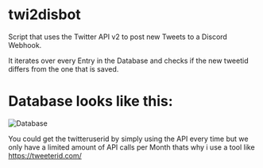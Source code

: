 # twi2disbot
Script that uses the Twitter API v2 to post new Tweets  to a Discord Webhook.

It iterates over every Entry in the Database and checks if the new tweetid differs from the one that is saved.


# Database looks like this:

![Database](https://i.imgur.com/RqZFuoO.png)

You could get the twitteruserid by simply using the API every time but we only have a limited amount of API calls per Month
thats why i use a tool like https://tweeterid.com/ 
